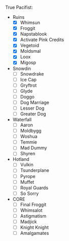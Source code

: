 True Pacifist:

- Ruins
  - [x] Whimsun
  - [x] Froggit
  - [x] Napstablook
  - [x] Activate Pink Credits
  - [x] Vegetoid
  - [x] Moldsmal
  - [x] Loox
  - [x] Migosp
- Snowdin
  - [ ] Snowdrake
  - [ ] Ice Cap
  - [ ] Gryftrot
  - [ ] Glyde
  - [ ] Doggo
  - [ ] Dog Marriage
  - [ ] Lesser Dog
  - [ ] Greater Dog
- Waterfall
  - [ ] Aaron
  - [ ] Moldbygg
  - [ ] Woshua
  - [ ] Temmie
  - [ ] Mad Dummy
  - [ ] Shyren
- Hotland
  - [ ] Vulkin
  - [ ] Tsunderplane
  - [ ] Pyrope
  - [ ] Muffet
  - [ ] Royal Guards
  - [ ] So Sorry
- CORE
  - [ ] Final Froggit
  - [ ] Whimsalot
  - [ ] Astigmatism
  - [ ] Madjick
  - [ ] Knight Knight
  - [ ] Amalgamates
